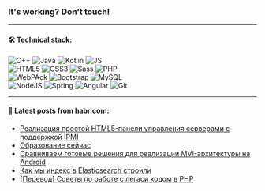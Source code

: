 ### It's working? Don't touch!

---

#### 🛠️ Technical stack:

![C++](https://img.shields.io/badge/C++-informational?logo=c%2B%2B&style=flat&logoColor=white&color=9C033A)
![Java](https://img.shields.io/badge/Java-informational?logo=java&style=flat&logoColor=white&color=007396)
![Kotlin](https://img.shields.io/badge/Kotlin-informational?logo=Kotlin&style=flat&logoColor=white&color=0095D5)
![JS](https://img.shields.io/badge/JS-informational?logo=javaScript&style=flat&logoColor=black&color=F7Df1E) <br>
![HTML5](https://img.shields.io/badge/HTML5-informational?logo=html5&style=flat&logoColor=white&color=E34F26)
![CSS3](https://img.shields.io/badge/CSS3-informational?logo=css3&style=flat&logoColor=white&color=157286)
![Sass](https://img.shields.io/badge/Saas-informational?logo=sass&style=flat&logoColor=white&color=hotpink)
![PHP](https://img.shields.io/badge/PHP-informational?logo=php&style=flat&logoColor=white&color=777BB4) <br>
![WebPAck](https://img.shields.io/badge/WebPack-informational?logo=webPack&style=flat&logoColor=white&color=FF6F00)
![Bootstrap](https://img.shields.io/badge/Bootstrap-informational?logo=Bootstrap&style=flat&logoColor=white&color=7952B3)
![MySQL](https://img.shields.io/badge/MySQL-informational?logo=MySQL&style=flat&logoColor=white&color=00f) <br>
![NodeJS](https://img.shields.io/badge/NodeJS-informational?logo=node.js&style=flat&logoColor=white&color=43853D)
![Spring](https://img.shields.io/badge/Spring-informational?logo=Spring&style=flat&logoColor=white&color=0A9EDC)
![Angular](https://img.shields.io/badge/Vue-informational?logo=vue.js&style=flat&logoColor=white&color=red)
![Git](https://img.shields.io/badge/Git-informational?logo=git&style=flat&logoColor=white&color=darkorange)

___

#### 💬 Latest posts from habr.com:

<!-- BLOG-POST-LIST:START -->
- [Реализация простой HTML5-панели управления серверами с поддержкой IPMI](https://habr.com/ru/post/661271/?utm_source=habrahabr&utm_medium=rss&utm_campaign=661271)
- [Образование сейчас](https://habr.com/ru/post/661249/?utm_source=habrahabr&utm_medium=rss&utm_campaign=661249)
- [Сравниваем готовые решения для реализации MVI-архитектуры на Android](https://habr.com/ru/post/661185/?utm_source=habrahabr&utm_medium=rss&utm_campaign=661185)
- [Как мы индекс в Elasticsearch строили](https://habr.com/ru/post/661237/?utm_source=habrahabr&utm_medium=rss&utm_campaign=661237)
- [[Перевод] Советы по работе с легаси кодом в PHP](https://habr.com/ru/post/661227/?utm_source=habrahabr&utm_medium=rss&utm_campaign=661227)
<!-- BLOG-POST-LIST:END -->
